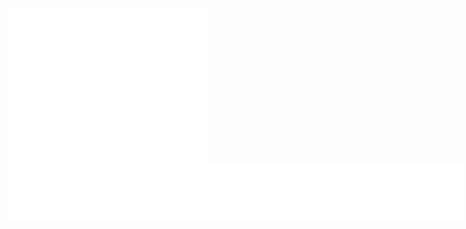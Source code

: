 <!DOCTYPE html>
<html lang="pt-br">
<head>
    <meta charset="UTF-8">
    <meta name="viewport" content="width=device-width, initial-scale=1.0">
    <title>Meu Site</title>
    <style>
        .anuncio {
            width: 45%; /* Define a largura dos anúncios (pode ajustar conforme necessário) */
            background-color: #ffffff; /* Cor de fundo para os anúncios */
            padding: 20px; /* Espaçamento interno nos anúncios */
            box-sizing: border-box; /* Inclui padding na largura total do elemento */
            display: inline-block; /* Faz com que os anúncios fiquem lado a lado */
            margin: 10px; /* Adiciona margem entre os anúncios (pode ajustar conforme necessário) */
        }
    </style>
</head>
<body>
<iframe data-aa='2289541' src='//ad.a-ads.com/2289541?size=320x50' style='width:320px; height:50px; border:0px; padding:0; overflow:hidden; background-color: transparent;'></iframe>

</body>
<body>

<iframe data-aa='2289541' src='//ad.a-ads.com/2289541?size=320x50' style='width:320px; height:50px; border:0px; padding:0; overflow:hidden; background-color: transparent;'></iframe>
    
</body>
<body>

<iframe data-aa='2289541' src='//ad.a-ads.com/2289541?size=320x50' style='width:320px; height:50px; border:0px; padding:0; overflow:hidden; background-color: transparent;'></iframe>
    
</body>
<body>

<iframe data-aa='2289541' src='//ad.a-ads.com/2289541?size=320x50' style='width:320px; height:50px; border:0px; padding:0; overflow:hidden; background-color: transparent;'></iframe>

    
</body>
<body>

<iframe data-aa='2289541' src='//ad.a-ads.com/2289541?size=320x50' style='width:320px; height:50px; border:0px; padding:0; overflow:hidden; background-color: transparent;'></iframe>

    
</body>
<body>

<iframe data-aa='2289544' src='//ad.a-ads.com/2289544?size=728x90' style='width:728px; height:90px; border:0px; padding:0; overflow:hidden; background-color: transparent;'></iframe>

    
</body>
</html>
